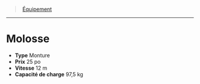 ﻿---
!EquipmentItem
Type: Monture
Price: 25 po
WeightCapacity: 97,5 kg
Speed: 12 m
Id: equipment_hd.md#molosse
ParentLink: equipment_hd.md#Équipement
Name: Molosse
ParentName: Équipement
NameLevel: 1
Attributes:
  Name: Molosse
  Markdown: >+
    # <!--Name-->Molosse<!--/Name-->


    - **Type** <!--Type-->Monture<!--/Type-->

    - **Prix** <!--Price-->25 po<!--/Price-->

    - **Vitesse** <!--Speed-->12 m<!--/Speed-->

    - **Capacité de charge** <!--WeightCapacity-->97,5 kg<!--/WeightCapacity-->

  Type: Monture
  Price: 25 po
  Speed: 12 m
  WeightCapacity: 97,5 kg
AttributesDictionary: >+
  Name: Molosse

  Markdown: >+

    # <!--Name-->Molosse<!--/Name-->





    - **Type** <!--Type-->Monture<!--/Type-->



    - **Prix** <!--Price-->25 po<!--/Price-->



    - **Vitesse** <!--Speed-->12 m<!--/Speed-->



    - **Capacité de charge** <!--WeightCapacity-->97,5 kg<!--/WeightCapacity-->



  Type: Monture

  Price: 25 po

  Speed: 12 m

  WeightCapacity: 97,5 kg

---
> [Équipement](hd_equipment.md)

---

# Molosse

- **Type** Monture
- **Prix** 25 po
- **Vitesse** 12 m
- **Capacité de charge** 97,5 kg

